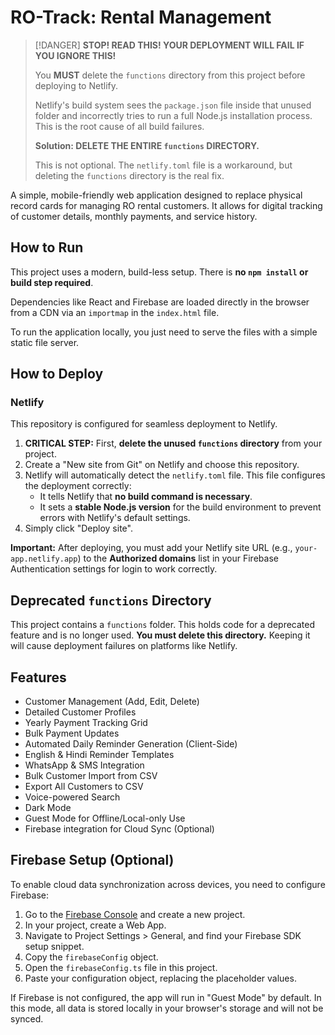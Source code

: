 # RO-Track: Rental Management

> [!DANGER]
> **STOP! READ THIS! YOUR DEPLOYMENT WILL FAIL IF YOU IGNORE THIS!**
> 
> You **MUST** delete the `functions` directory from this project before deploying to Netlify.
> 
> Netlify's build system sees the `package.json` file inside that unused folder and incorrectly tries to run a full Node.js installation process. This is the root cause of all build failures.
>
> **Solution: DELETE THE ENTIRE `functions` DIRECTORY.**
>
> This is not optional. The `netlify.toml` file is a workaround, but deleting the `functions` directory is the real fix.

A simple, mobile-friendly web application designed to replace physical record cards for managing RO rental customers. It allows for digital tracking of customer details, monthly payments, and service history.

## How to Run

This project uses a modern, build-less setup. There is **no `npm install` or build step required**.

Dependencies like React and Firebase are loaded directly in the browser from a CDN via an `importmap` in the `index.html` file.

To run the application locally, you just need to serve the files with a simple static file server.

## How to Deploy

### Netlify

This repository is configured for seamless deployment to Netlify.

1.  **CRITICAL STEP:** First, **delete the unused `functions` directory** from your project.
2.  Create a "New site from Git" on Netlify and choose this repository.
3.  Netlify will automatically detect the `netlify.toml` file. This file configures the deployment correctly:
    - It tells Netlify that **no build command is necessary**.
    - It sets a **stable Node.js version** for the build environment to prevent errors with Netlify's default settings.
4.  Simply click "Deploy site".

**Important:** After deploying, you must add your Netlify site URL (e.g., `your-app.netlify.app`) to the **Authorized domains** list in your Firebase Authentication settings for login to work correctly.

## Deprecated `functions` Directory
This project contains a `functions` folder. This holds code for a deprecated feature and is no longer used. **You must delete this directory.** Keeping it will cause deployment failures on platforms like Netlify.

## Features
- Customer Management (Add, Edit, Delete)
- Detailed Customer Profiles
- Yearly Payment Tracking Grid
- Bulk Payment Updates
- Automated Daily Reminder Generation (Client-Side)
- English & Hindi Reminder Templates
- WhatsApp & SMS Integration
- Bulk Customer Import from CSV
- Export All Customers to CSV
- Voice-powered Search
- Dark Mode
- Guest Mode for Offline/Local-only Use
- Firebase integration for Cloud Sync (Optional)

## Firebase Setup (Optional)

To enable cloud data synchronization across devices, you need to configure Firebase:

1.  Go to the [Firebase Console](https://console.firebase.google.com/) and create a new project.
2.  In your project, create a Web App.
3.  Navigate to Project Settings > General, and find your Firebase SDK setup snippet.
4.  Copy the `firebaseConfig` object.
5.  Open the `firebaseConfig.ts` file in this project.
6.  Paste your configuration object, replacing the placeholder values.

If Firebase is not configured, the app will run in "Guest Mode" by default. In this mode, all data is stored locally in your browser's storage and will not be synced.
